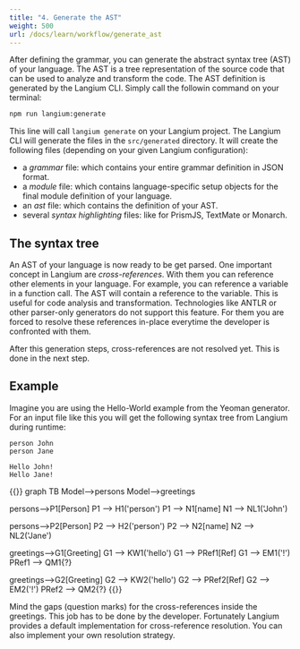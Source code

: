 ```yaml
---
title: "4. Generate the AST"
weight: 500
url: /docs/learn/workflow/generate_ast
---
```


After defining the grammar, you can generate the abstract syntax tree (AST) of your language. The AST is a tree representation of the source code that can be used to analyze and transform the code. The AST definition is generated by the Langium CLI. Simply call the followin command on your terminal:

```bash
npm run langium:generate
```

This line will call `langium generate` on your Langium project. The Langium CLI will generate the files in the `src/generated` directory.
It will create the following files (depending on your given Langium configuration):

* a _grammar_ file: which contains your entire grammar definition in JSON format.
* a _module_ file: which contains language-specific setup objects for the final module definition of your language.
* an _ast_ file: which contains the definition of your AST.
* several _syntax highlighting_ files: like for PrismJS, TextMate or Monarch.

## The syntax tree

An AST of your language is now ready to be get parsed. One important concept in Langium are _cross-references_. With them you can reference other elements in your language. For example, you can reference a variable in a function call. The AST will contain a reference to the variable. This is useful for code analysis and transformation. Technologies like ANTLR or other parser-only generators do not support this feature. For them you are forced to resolve these references in-place everytime the developer is confronted with them.

After this generation steps, cross-references are not resolved yet. This is done in the next step.

## Example

Imagine you are using the Hello-World example from the Yeoman generator. For an input file like this you will get the following syntax tree from Langium during runtime:

```text
person John
person Jane

Hello John!
Hello Jane!
```

{{<mermaid>}}
graph TB
  Model-->persons
  Model-->greetings
  
  persons-->P1[Person]
  P1 --> H1('person')
  P1 --> N1[name]
  N1 --> NL1('John')
  
  persons-->P2[Person]
  P2 --> H2('person')
  P2 --> N2[name]
  N2 --> NL2('Jane')

  greetings-->G1[Greeting]
  G1 --> KW1('hello')
  G1 --> PRef1[Ref]
  G1 --> EM1('!')
  PRef1 --> QM1{?}

  greetings-->G2[Greeting]
  G2 --> KW2('hello')
  G2 --> PRef2[Ref]
  G2 --> EM2('!')
  PRef2 --> QM2{?}
{{</mermaid>}}

Mind the gaps (question marks) for the cross-references inside the greetings. This job has to be done by the developer. Fortunately Langium provides a default implementation for cross-reference resolution. You can also implement your own resolution strategy.
